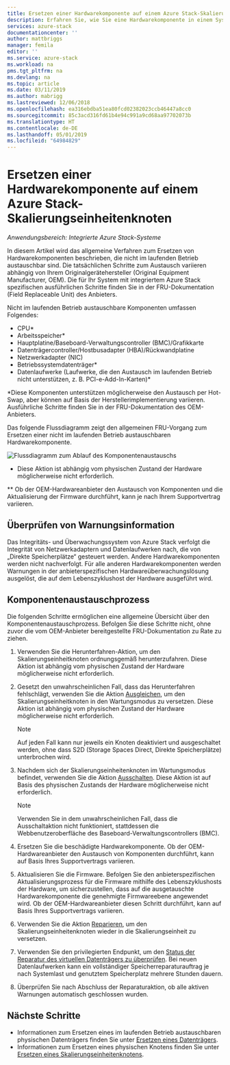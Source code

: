 ```yaml
---
title: Ersetzen einer Hardwarekomponente auf einem Azure Stack-Skalierungseinheitenknoten | Microsoft-Dokumentation
description: Erfahren Sie, wie Sie eine Hardwarekomponente in einem System mit integriertem Azure Stack ersetzen.
services: azure-stack
documentationcenter: ''
author: mattbriggs
manager: femila
editor: ''
ms.service: azure-stack
ms.workload: na
pms.tgt_pltfrm: na
ms.devlang: na
ms.topic: article
ms.date: 03/11/2019
ms.author: mabrigg
ms.lastreviewed: 12/06/2018
ms.openlocfilehash: ea316ebdba51ea80fcd02382023ccb46447a8cc0
ms.sourcegitcommit: 85c3acd316fd61b4e94c991a9cd68aa97702073b
ms.translationtype: HT
ms.contentlocale: de-DE
ms.lasthandoff: 05/01/2019
ms.locfileid: "64984829"
---
```

# <a name="replace-a-hardware-component-on-an-azure-stack-scale-unit-node"></a>Ersetzen einer Hardwarekomponente auf einem Azure Stack-Skalierungseinheitenknoten

*Anwendungsbereich: Integrierte Azure Stack-Systeme*

In diesem Artikel wird das allgemeine Verfahren zum Ersetzen von Hardwarekomponenten beschrieben, die nicht im laufenden Betrieb austauschbar sind. Die tatsächlichen Schritte zum Austausch variieren abhängig von Ihrem Originalgerätehersteller (Original Equipment Manufacturer, OEM). Die für Ihr System mit integriertem Azure Stack spezifischen ausführlichen Schritte finden Sie in der FRU-Dokumentation (Field Replaceable Unit) des Anbieters.

Nicht im laufenden Betrieb austauschbare Komponenten umfassen Folgendes:

- CPU*
- Arbeitsspeicher*
- Hauptplatine/Baseboard-Verwaltungscontroller (BMC)/Grafikkarte
- Datenträgercontroller/Hostbusadapter (HBA)/Rückwandplatine
- Netzwerkadapter (NIC)
- Betriebssystemdatenträger*
- Datenlaufwerke (Laufwerke, die den Austausch im laufenden Betrieb nicht unterstützen, z. B. PCI-e-Add-In-Karten)*

*Diese Komponenten unterstützen möglicherweise den Austausch per Hot-Swap, aber können auf Basis der Herstellerimplementierung variieren. Ausführliche Schritte finden Sie in der FRU-Dokumentation des OEM-Anbieters.

Das folgende Flussdiagramm zeigt den allgemeinen FRU-Vorgang zum Ersetzen einer nicht im laufenden Betrieb austauschbaren Hardwarekomponente.

![Flussdiagramm zum Ablauf des Komponentenaustauschs](media/azure-stack-replace-component/replacecomponentflow.PNG)

* Diese Aktion ist abhängig vom physischen Zustand der Hardware möglicherweise nicht erforderlich.

** Ob der OEM-Hardwareanbieter den Austausch von Komponenten und die Aktualisierung der Firmware durchführt, kann je nach Ihrem Supportvertrag variieren.

## <a name="review-alert-information"></a>Überprüfen von Warnungsinformation

Das Integritäts- und Überwachungssystem von Azure Stack verfolgt die Integrität von Netzwerkadaptern und Datenlaufwerken nach, die von „Direkte Speicherplätze“ gesteuert werden. Andere Hardwarekomponenten werden nicht nachverfolgt. Für alle anderen Hardwarekomponenten werden Warnungen in der anbieterspezifischen Hardwareüberwachungslösung ausgelöst, die auf dem Lebenszyklushost der Hardware ausgeführt wird.  

## <a name="component-replacement-process"></a>Komponentenaustauschprozess

Die folgenden Schritte ermöglichen eine allgemeine Übersicht über den Komponentenaustauschprozess. Befolgen Sie diese Schritte nicht, ohne zuvor die vom OEM-Anbieter bereitgestellte FRU-Dokumentation zu Rate zu ziehen.

1. Verwenden Sie die Herunterfahren-Aktion, um den Skalierungseinheitknoten ordnungsgemäß herunterzufahren. Diese Aktion ist abhängig vom physischen Zustand der Hardware möglicherweise nicht erforderlich.

2. Gesetzt den unwahrscheinlichen Fall, dass das Herunterfahren fehlschlägt, verwenden Sie die Aktion [Ausgleichen](azure-stack-node-actions.md#drain), um den Skalierungseinheitknoten in den Wartungsmodus zu versetzen. Diese Aktion ist abhängig vom physischen Zustand der Hardware möglicherweise nicht erforderlich.

   > [!NOTE]  
   > Auf jeden Fall kann nur jeweils ein Knoten deaktiviert und ausgeschaltet werden, ohne dass S2D (Storage Spaces Direct, Direkte Speicherplätze) unterbrochen wird.

3. Nachdem sich der Skalierungseinheitenknoten im Wartungsmodus befindet, verwenden Sie die Aktion [Ausschalten](azure-stack-node-actions.md#scale-unit-node-actions). Diese Aktion ist auf Basis des physischen Zustands der Hardware möglicherweise nicht erforderlich.

   > [!NOTE]  
   > Verwenden Sie in dem unwahrscheinlichen Fall, dass die Ausschaltaktion nicht funktioniert, stattdessen die Webbenutzeroberfläche des Baseboard-Verwaltungscontrollers (BMC).

4. Ersetzen Sie die beschädigte Hardwarekomponente. Ob der OEM-Hardwareanbieter den Austausch von Komponenten durchführt, kann auf Basis Ihres Supportvertrags variieren.  
5. Aktualisieren Sie die Firmware. Befolgen Sie den anbieterspezifischen Aktualisierungsprozess für die Firmware mithilfe des Lebenszyklushosts der Hardware, um sicherzustellen, dass auf die ausgetauschte Hardwarekomponente die genehmigte Firmwareebene angewendet wird. Ob der OEM-Hardwareanbieter diesen Schritt durchführt, kann auf Basis Ihres Supportvertrags variieren.  
6. Verwenden Sie die Aktion [Reparieren](azure-stack-node-actions.md#scale-unit-node-actions), um den Skalierungseinheitenknoten wieder in die Skalierungseinheit zu versetzen.
7. Verwenden Sie den privilegierten Endpunkt, um den [Status der Reparatur des virtuellen Datenträgers zu überprüfen](azure-stack-replace-disk.md#check-the-status-of-virtual-disk-repair). Bei neuen Datenlaufwerken kann ein vollständiger Speicherreparaturauftrag je nach Systemlast und genutztem Speicherplatz mehrere Stunden dauern.
8. Überprüfen Sie nach Abschluss der Reparaturaktion, ob alle aktiven Warnungen automatisch geschlossen wurden.

## <a name="next-steps"></a>Nächste Schritte

- Informationen zum Ersetzen eines im laufenden Betrieb austauschbaren physischen Datenträgers finden Sie unter [Ersetzen eines Datenträgers](azure-stack-replace-disk.md).
- Informationen zum Ersetzen eines physischen Knotens finden Sie unter [Ersetzen eines Skalierungseinheitenknotens](azure-stack-replace-node.md).
